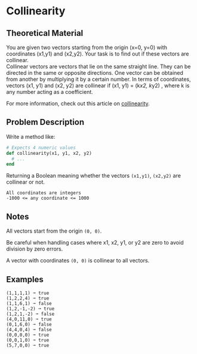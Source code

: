 # Collinearity

## Theoretical Material

You are given two vectors starting from the origin (x=0, y=0) with coordinates (x1,y1) and
(x2,y2). Your task is to find out if these vectors are collinear.  
Collinear vectors are vectors that lie on the same straight line. They can be directed in the same
or opposite directions. One vector can be obtained from another by multiplying it by a certain
number. In terms of coordinates, vectors (x1, y1) and (x2, y2) are collinear if
(x1, y1) = (k*x2, k*y2) , where k is any number acting as a coefficient.

For more information, check out this article on
[collinearity](https://www.cuemath.com/geometry/collinear-vectors/).

## Problem Description

Write a method like:

```Ruby
# Expects 4 numeric values
def collinearity(x1, y1, x2, y2)
  # ...
end
```

Returning a Boolean meaning whether the vectors `(x1,y1)`, `(x2,y2)` are collinear or not.

    All coordinates are integers
    -1000 <= any coordinate <= 1000

## Notes

All vectors start from the origin `(0, 0)`.

Be careful when handling cases where x1, x2, y1, or y2 are zero to avoid division by zero errors.

A vector with coordinates `(0, 0)` is collinear to all vectors.

## Examples

    (1,1,1,1) ➞ true
    (1,2,2,4) ➞ true
    (1,1,6,1) ➞ false
    (1,2,-1,-2) ➞ true
    (1,2,1,-2) ➞ false
    (4,0,11,0) ➞ true
    (0,1,6,0) ➞ false
    (4,4,0,4) ➞ false
    (0,0,0,0) ➞ true
    (0,0,1,0) ➞ true
    (5,7,0,0) ➞ true
